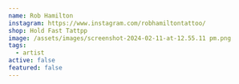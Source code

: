```yaml
---
name: Rob Hamilton
instagram: https://www.instagram.com/robhamiltontattoo/
shop: Hold Fast Tattpp
image: /assets/images/screenshot-2024-02-11-at-12.55.11 pm.png
tags:
  - artist
active: false
featured: false
---
```

